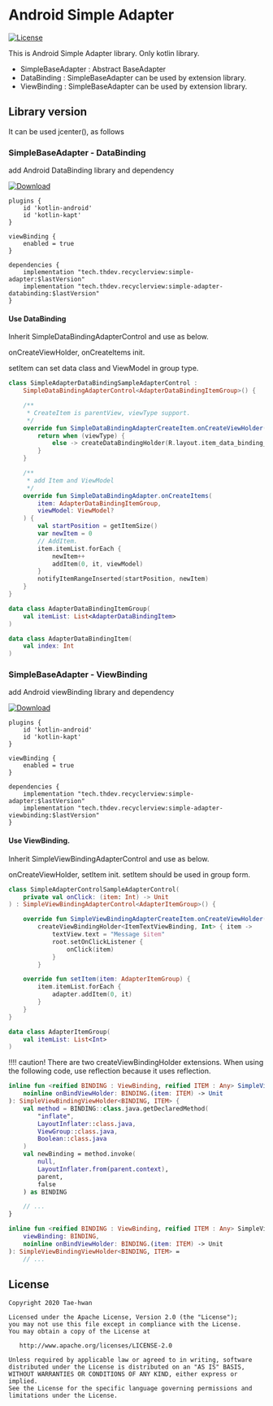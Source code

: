 # Android Simple Adapter
[![License](https://img.shields.io/hexpm/l/plug.svg)]()

This is Android Simple Adapter library.
Only kotlin library.

- SimpleBaseAdapter : Abstract BaseAdapter
- DataBinding : SimpleBaseAdapter can be used by extension library.
- ViewBinding : SimpleBaseAdapter can be used by extension library.

## Library version

It can be used jcenter(), as follows

### SimpleBaseAdapter - DataBinding

add Android DataBinding library and dependency

[ ![Download](https://api.bintray.com/packages/taehwandev/thdev.tech/simple-adapter/images/download.svg) ](https://bintray.com/taehwandev/thdev.tech/simple-adapter/_latestVersion)

```
plugins {
    id 'kotlin-android'
    id 'kotlin-kapt'
}

viewBinding {
    enabled = true
}

dependencies {
    implementation "tech.thdev.recyclerview:simple-adapter:$lastVersion"
    implementation "tech.thdev.recyclerview:simple-adapter-databinding:$lastVersion"
}
```

#### Use DataBinding

Inherit SimpleDataBindingAdapterControl and use as below.

onCreateViewHolder, onCreateItems init.

setItem can set data class and ViewModel in group type.

```kotlin
class SimpleAdapterDataBindingSampleAdapterControl :
    SimpleDataBindingAdapterControl<AdapterDataBindingItemGroup>() {

    /**
     * CreateItem is parentView, viewType support.
     */
    override fun SimpleDataBindingAdapterCreateItem.onCreateViewHolder(): SimpleDataBindingViewHolder {
        return when (viewType) {
            else -> createDataBindingHolder(R.layout.item_data_binding_text_view)
        }
    }

    /**
     * add Item and ViewModel
     */
    override fun SimpleDataBindingAdapter.onCreateItems(
        item: AdapterDataBindingItemGroup,
        viewModel: ViewModel?
    ) {
        val startPosition = getItemSize()
        var newItem = 0
        // AddItem.
        item.itemList.forEach {
            newItem++
            addItem(0, it, viewModel)
        }
        notifyItemRangeInserted(startPosition, newItem)
    }
}

data class AdapterDataBindingItemGroup(
    val itemList: List<AdapterDataBindingItem>
)

data class AdapterDataBindingItem(
    val index: Int
)
```

### SimpleBaseAdapter - ViewBinding

add Android viewBinding library and dependency

[ ![Download](https://api.bintray.com/packages/taehwandev/thdev.tech/simple-adapter/images/download.svg) ](https://bintray.com/taehwandev/thdev.tech/simple-adapter/_latestVersion)

```
plugins {
    id 'kotlin-android'
    id 'kotlin-kapt'
}

viewBinding {
    enabled = true
}

dependencies {
    implementation "tech.thdev.recyclerview:simple-adapter:$lastVersion"
    implementation "tech.thdev.recyclerview:simple-adapter-viewbinding:$lastVersion"
}
```

#### Use ViewBinding.

Inherit SimpleViewBindingAdapterControl and use as below.

onCreateViewHolder, setItem init. setItem should be used in group form.

```kotlin
class SimpleAdapterControlSampleAdapterControl(
    private val onClick: (item: Int) -> Unit
) : SimpleViewBindingAdapterControl<AdapterItemGroup>() {

    override fun SimpleViewBindingAdapterCreateItem.onCreateViewHolder(): SimpleViewBindingViewHolder<*, *> =
        createViewBindingHolder<ItemTextViewBinding, Int> { item ->
            textView.text = "Message $item"
            root.setOnClickListener {
                onClick(item)
            }
        }

    override fun setItem(item: AdapterItemGroup) {
        item.itemList.forEach {
            adapter.addItem(0, it)
        }
    }
}

data class AdapterItemGroup(
    val itemList: List<Int>
)
```

!!!! caution! There are two createViewBindingHolder extensions. When using the following code, use reflection because it uses reflection.

```kotlin
inline fun <reified BINDING : ViewBinding, reified ITEM : Any> SimpleViewBindingAdapterCreateItem.createViewBindingHolder(
    noinline onBindViewHolder: BINDING.(item: ITEM) -> Unit
): SimpleViewBindingViewHolder<BINDING, ITEM> {
    val method = BINDING::class.java.getDeclaredMethod(
        "inflate",
        LayoutInflater::class.java,
        ViewGroup::class.java,
        Boolean::class.java
    )
    val newBinding = method.invoke(
        null,
        LayoutInflater.from(parent.context),
        parent,
        false
    ) as BINDING

    // ...
}

inline fun <reified BINDING : ViewBinding, reified ITEM : Any> SimpleViewBindingAdapterCreateItem.createViewBindingHolder(
    viewBinding: BINDING,
    noinline onBindViewHolder: BINDING.(item: ITEM) -> Unit
): SimpleViewBindingViewHolder<BINDING, ITEM> =
    // ...
```

## License

```
Copyright 2020 Tae-hwan

Licensed under the Apache License, Version 2.0 (the "License");
you may not use this file except in compliance with the License.
You may obtain a copy of the License at

   http://www.apache.org/licenses/LICENSE-2.0

Unless required by applicable law or agreed to in writing, software
distributed under the License is distributed on an "AS IS" BASIS,
WITHOUT WARRANTIES OR CONDITIONS OF ANY KIND, either express or implied.
See the License for the specific language governing permissions and
limitations under the License.
```
